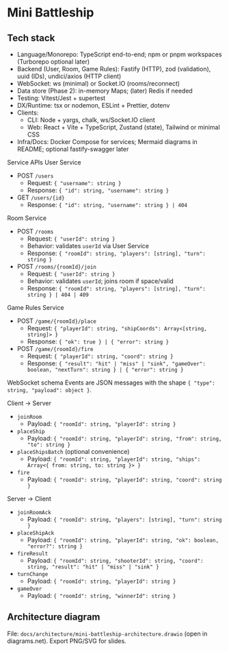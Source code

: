 ﻿# Mini Battleship

## Tech stack
- Language/Monorepo: TypeScript end-to-end; npm or pnpm workspaces (Turborepo optional later)
- Backend (User, Room, Game Rules): Fastify (HTTP), zod (validation), uuid (IDs), undici/axios (HTTP client)
- WebSocket: ws (minimal) or Socket.IO (rooms/reconnect)
- Data store (Phase 2): in-memory Maps; (later) Redis if needed
- Testing: Vitest/Jest + supertest
- DX/Runtime: tsx or nodemon, ESLint + Prettier, dotenv
- Clients:
  - CLI: Node + yargs, chalk, ws/Socket.IO client
  - Web: React + Vite + TypeScript, Zustand (state), Tailwind or minimal CSS
- Infra/Docs: Docker Compose for services; Mermaid diagrams in README; optional fastify-swagger later

Service APIs
 User Service
- POST `/users`
  - Request: `{ "username": string }`
  - Response: `{ "id": string, "username": string }`
- GET `/users/{id}`
  - Response: `{ "id": string, "username": string } | 404`

 Room Service
- POST `/rooms`
  - Request: `{ "userId": string }`
  - Behavior: validates `userId` via User Service
  - Response: `{ "roomId": string, "players": [string], "turn": string }`
- POST `/rooms/{roomId}/join`
  - Request: `{ "userId": string }`
  - Behavior: validates `userId`; joins room if space/valid
  - Response: `{ "roomId": string, "players": [string], "turn": string } | 404 | 409`

 Game Rules Service
- POST `/game/{roomId}/place`
  - Request: `{ "playerId": string, "shipCoords": Array<[string, string]> }`
  - Response: `{ "ok": true } | { "error": string }`
- POST `/game/{roomId}/fire`
  - Request: `{ "playerId": string, "coord": string }`
  - Response: `{ "result": "hit" | "miss" | "sink", "gameOver": boolean, "nextTurn": string } | { "error": string }`

 WebSocket schema
Events are JSON messages with the shape `{ "type": string, "payload": object }`.

Client → Server
- `joinRoom`
  - Payload: `{ "roomId": string, "playerId": string }`
- `placeShip`
  - Payload: `{ "roomId": string, "playerId": string, "from": string, "to": string }`
- `placeShipsBatch` (optional convenience)
  - Payload: `{ "roomId": string, "playerId": string, "ships": Array<{ from: string, to: string }> }`
- `fire`
  - Payload: `{ "roomId": string, "playerId": string, "coord": string }`

 Server → Client
- `joinRoomAck`
  - Payload: `{ "roomId": string, "players": [string], "turn": string }`
- `placeShipAck`
  - Payload: `{ "roomId": string, "playerId": string, "ok": boolean, "error?": string }`
- `fireResult`
  - Payload: `{ "roomId": string, "shooterId": string, "coord": string, "result": "hit" | "miss" | "sink" }`
- `turnChange`
  - Payload: `{ "roomId": string, "playerId": string }`
- `gameOver`
  - Payload: `{ "roomId": string, "winnerId": string }`

## Architecture diagram
File: `docs/architecture/mini-battleship-architecture.drawio` (open in diagrams.net). Export PNG/SVG for slides.

